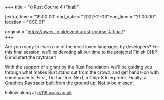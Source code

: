+++
title = "⚙️Rust Course 4 (Final)"

[extra]
time = "19:00:00"
end_date = "2022-11-03"
end_time = "21:00:00"
location = "CS0.01"

original = "https://uwcs.co.uk/events/rust-course-4-final/"    
+++

Are you ready to learn one of the most loved languages by developers? For this final session, we'll be devoting all our time to the projects! Finish CHIP-8 and start the raytracer!

With the support of a grant by the Rust Foundation, we'll be guiding you through what makes Rust stand out from the crowd, and get hands-on with some projects. First, Tic-tac-toe. Next, a Chip-8 Interpreter. Finally, a Graphics Raytracer built from the ground up. Not to be missed!

Follow along at [rs118.uwcs.co.uk](https://rs118.uwcs.co.uk)
